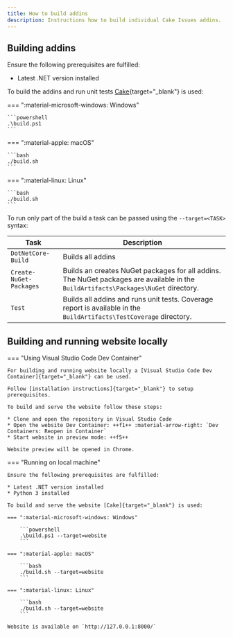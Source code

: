 ```yaml
---
title: How to build addins
description: Instructions how to build individual Cake Issues addins.
---
```


## Building addins

Ensure the following prerequisites are fulfilled:

* Latest .NET version installed

To build the addins and run unit tests [Cake]{target="_blank"} is used:

=== ":material-microsoft-windows: Windows"

    ```powershell
    .\build.ps1
    ```

=== ":material-apple: macOS"

    ```bash
    ./build.sh
    ```

=== ":material-linux: Linux"

    ```bash
    ./build.sh
    ```

To run only part of the build a task can be passed using the `--target=<TASK>` syntax:

| Task                    | Description                                                                                                                         |
|-------------------------|-------------------------------------------------------------------------------------------------------------------------------------|
| `DotNetCore-Build`      | Builds all addins                                                                                                                   |
| `Create-NuGet-Packages` | Builds an creates NuGet packages for all addins. The NuGet packages are available in the `BuildArtifacts\Packages\NuGet` directory. |
| `Test`                  | Builds all addins and runs unit tests. Coverage report is available in the `BuildArtifacts\TestCoverage` directory.                 |

## Building and running website locally

=== "Using Visual Studio Code Dev Container"

    For building and running website locally a [Visual Studio Code Dev Container]{target="_blank"} can be used.

    Follow [installation instructions]{target="_blank"} to setup prerequisites.

    To build and serve the website follow these steps:

    * Clone and open the repository in Visual Studio Code
    * Open the website Dev Container: ++f1++ :material-arrow-right: `Dev Containers: Reopen in Container`
    * Start website in preview mode: ++f5++

    Website preview will be opened in Chrome.

=== "Running on local machine"

    Ensure the following prerequisites are fulfilled:
    
    * Latest .NET version installed
    * Python 3 installed
    
    To build and serve the website [Cake]{target="_blank"} is used:
    
    === ":material-microsoft-windows: Windows"
    
        ```powershell
        .\build.ps1 --target=website
        ```
    
    === ":material-apple: macOS"
    
        ```bash
        ./build.sh --target=website
        ```
    
    === ":material-linux: Linux"
    
        ```bash
        ./build.sh --target=website
        ```
    
    Website is available on `http://127.0.0.1:8000/`

[Cake]: https://cakebuild.net/
[Visual Studio Code Dev Container]: https://code.visualstudio.com/docs/devcontainers/containers
[installation instructions]: https://code.visualstudio.com/docs/devcontainers/containers#_installation
